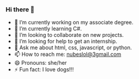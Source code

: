 ### Hi there 👋

- 🔭 I’m currently working on my associate degree.
- 🌱 I’m currently learning C#.
- 👯 I’m looking to collaborate on new projects.
- 🤔 I’m looking for help to get an internship.
- 💬 Ask me about html, css, javascript, or python.
- 📫 How to reach me: nubeslol@3gmail.com
- 😄 Pronouns: she/her
- ⚡ Fun fact: I love dogs!!!

<!--
**fayo786/fayo786** is a ✨ _special_ ✨ repository because its `README.md` (this file) appears on your GitHub profile.

Here are some ideas to get you started:

- 🔭 I’m currently working on ...
- 🌱 I’m currently learning ...
- 👯 I’m looking to collaborate on ...
- 🤔 I’m looking for help with ...
- 💬 Ask me about ...
- 📫 How to reach me: ...
- 😄 Pronouns: ...
- ⚡ Fun fact: ...
<img src="http://url/image.png" height="60" width="60" >
-->
